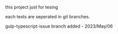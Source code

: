 this project just for tesing

each tests are seperated in git branches.

gulp-typescript-issue branch added - 2023/May/06